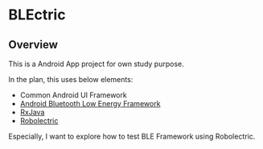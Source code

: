 # BLEctric

## Overview

This is a Android App project for own study purpose.

In the plan, this uses below elements:

* Common Android UI Framework
* [Android Bluetooth Low Energy Framework](https://developer.android.com/guide/topics/connectivity/bluetooth-le.html)
* [RxJava](http://reactivex.io/)
* [Robolectric](http://robolectric.org/)

Especially, I want to explore how to test BLE Framework using Robolectric.
